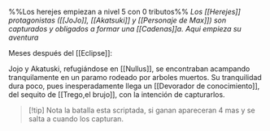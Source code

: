 %%Los herejes empiezan a nivel 5 con 0 tributos%%
_Los [[Herejes]] protagonistas ([[JoJo]], [[Akatsuki]] y [[Personaje de Max]]) son capturados y obligados a formar una [[Cadenas]]a. Aqui empieza su aventura_ 

Meses después del [[Eclipse]]:

Jojo y Akatuski, refugiándose en [[Nullus]], se encontraban acampando tranquilamente en un paramo rodeado por arboles muertos. Su tranquilidad dura poco, pues inesperadamente llega un [[Devorador de conocimiento]], del sequito de [[Trego,el brujo]], con la intención de capturarlos.

> [!tip] Nota
> la batalla esta scriptada, si ganan apareceran 4 mas y se salta a cuando los capturan.

